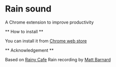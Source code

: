 Rain sound
==========

A Chrome extension to improve productivity


** How to install **

You can install it from [Chrome web store](https://chrome.google.com/webstore/detail/rain-sound/boccolgmoknhiidceemmgkoaggficcpl)


** Acknowledgement **

Based on [Rainy Cafe](http://rainycafe.com/)
Rain recording by [Matt Barnard](https://soundcloud.com/mattt)

